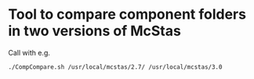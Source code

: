 # Tool to compare component folders in two versions of McStas

Call with e.g.
```
./CompCompare.sh /usr/local/mcstas/2.7/ /usr/local/mcstas/3.0
```
